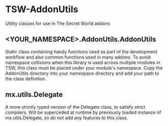 TSW-AddonUtils
==============
Utility classes for use in The Secret World addons


<YOUR_NAMESPACE>.AddonUtils.AddonUtils
--------------------------------------
Static class containing handy functions used as part of the development workflow and also common functions used in many addons.  To avoid namespace collisions when this library is used across multiple modules in TSW, this class must be placed under your module's namespace.  Copy the AddonUtils directory into your namespace directory and add your path to the class definition.
   
   
mx.utils.Delegate
-----------------
A more strictly typed version of the Delegate class, to satisfy strict compilers.  Will be superceded at runtime by previously loaded instance of mx.utils.Delegate, so do not add any features to this class.